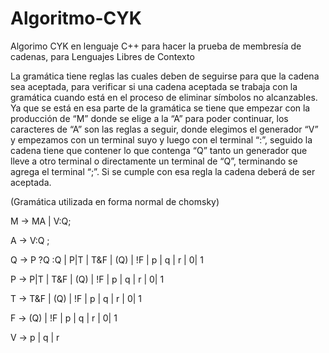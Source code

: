 # Algoritmo-CYK

Algorimo CYK en lenguaje C++ para hacer la prueba de membresía de cadenas, para Lenguajes Libres de Contexto

La gramática tiene reglas las cuales deben de seguirse para que la cadena sea aceptada, para verificar si una cadena aceptada se trabaja con la gramática cuando está en el proceso de eliminar símbolos no alcanzables. Ya que se está en esa parte de la gramática se tiene que empezar con la producción de “M” donde se elige a la “A” para poder continuar, los caracteres de “A” son las reglas a seguir, donde elegimos el generador  “V” y empezamos con un terminal suyo y luego con el terminal “:”, seguido la cadena tiene que contener lo que contenga “Q” tanto un generador que lleve a otro terminal o directamente un terminal de “Q”, terminando se agrega el terminal “;”. Si se cumple con esa regla la cadena deberá de ser aceptada.

(Gramática utilizada en forma normal de chomsky)

M → MA | V:Q;

A → V:Q ;

Q → P ?Q :Q | P|T | T&F | (Q) | !F | p | q | r | 0| 1

P → P|T | T&F | (Q) | !F | p | q | r | 0| 1

T → T&F | (Q) | !F | p | q | r | 0| 1

F → (Q) | !F | p | q | r | 0| 1

V →  p | q | r 

